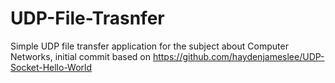 # UDP-File-Trasnfer

Simple UDP file transfer application for the subject about Computer Networks, initial commit based on https://github.com/haydenjameslee/UDP-Socket-Hello-World
